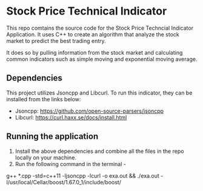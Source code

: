# Stock Price Technical Indicator

This repo comtains the source code for the Stock Price Techncial Indicator Application. It uses C++ to create an algorithm that analyze the stock market to predict the best trading entry. 

It does so by pulling information from the stock market and calculating common indicators such as simple moving and exponential moving average. 

## Dependencies 

This project utilizes Jsoncpp and Libcurl. To run this indicator, they can be installed from the links below: 

- Jsoncpp: https://github.com/open-source-parsers/jsoncpp
- Libcurl: https://curl.haxx.se/docs/install.html

## Running the application 

1. Install the above dependencies and combine all the files in the repo locally on your machine.
2. Run the following command in the terminal - 

g++ *.cpp -std=c++11 -ljsoncpp -lcurl -o exa.out && ./exa.out -I/usr/local/Cellar/boost/1.67.0_1/include/boost/
